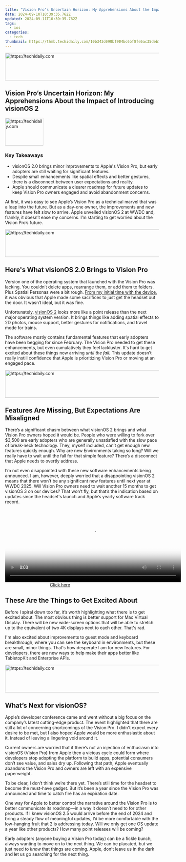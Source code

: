 ```yaml
---
title: "Vision Pro’s Uncertain Horizon: My Apprehensions About the Impact of Introducing visionOS 2"
date: 2024-09-10T10:39:35.762Z
updated: 2024-09-11T10:39:35.762Z
tags:
  - ios
categories:
  - tech
thumbnail: https://thmb.techidaily.com/10b343d090bf904bc6bf8fe5ac35deb164bc4c88645e3dc6ba8f681d6f6e808f.jpg
---
```






<!-- affiliate ads begin -->
<a href="https://unicoeye.pxf.io/c/5597632/2134218/18498" target="_top" id="2134218">
  <img src="//a.impactradius-go.com/display-ad/18498-2134218" border="0" alt="https://techidaily.com" width="728" height="90"/>
</a>
<img height="0" width="0" src="https://unicoeye.pxf.io/i/5597632/2134218/18498" style="position:absolute;visibility:hidden;" border="0" />
<!-- affiliate ads end -->




## Vision Pro’s Uncertain Horizon: My Apprehensions About the Impact of Introducing visionOS 2





<!-- affiliate ads begin -->
<a href="https://aligracehair.sjv.io/c/5597632/2135365/19272" target="_top" id="2135365">
  <img src="//a.impactradius-go.com/display-ad/19272-2135365" border="0" alt="https://techidaily.com" width="125" height="90"/>
</a>
<img height="0" width="0" src="https://aligracehair.sjv.io/i/5597632/2135365/19272" style="position:absolute;visibility:hidden;" border="0" />
<!-- affiliate ads end -->




### Key Takeaways

* visionOS 2.0 brings minor improvements to Apple's Vision Pro, but early adopters are still waiting for significant features.
* Despite small enhancements like spatial effects and better gestures, there is a disconnect between user expectations and reality.
* Apple should communicate a clearer roadmap for future updates to keep Vision Pro owners engaged and avoid abandonment concerns.

 At first, it was easy to see Apple’s Vision Pro as a technical marvel that was a leap into the future. But as a day-one owner, the improvements and new features have felt slow to arrive. Apple unveiled visionOS 2 at WWDC and, frankly, it doesn’t ease my concerns. I’m starting to get worried about the Vision Pro’s future.





<!-- affiliate ads begin -->
<a href="https://unicoeye.pxf.io/c/5597632/2134246/18498" target="_top" id="2134246">
  <img src="//a.impactradius-go.com/display-ad/18498-2134246" border="0" alt="https://techidaily.com" width="728" height="90"/>
</a>
<img height="0" width="0" src="https://unicoeye.pxf.io/i/5597632/2134246/18498" style="position:absolute;visibility:hidden;" border="0" />
<!-- affiliate ads end -->




##  Here's What visionOS 2.0 Brings to Vision Pro

 Version one of the operating system that launched with the Vision Pro was lacking. You couldn’t delete apps, rearrange them, or add them to folders. Plus Spatial Personas were a bit rough. [From my initial time with the device](https://tiktok-videos.techidaily.com/formulating-a-heartfelt-tiktok-epilogue-for-2024/), it was obvious that Apple made some sacrifices to just get the headset out the door. It wasn’t ideal, but it was fine.

 Unfortunately, [visionOS 2](https://www.apple.com/visionos/visionos-2-preview/) looks more like a point release than the next major operating system version. It brings things like adding spatial effects to 2D photos, mouse support, better gestures for notifications, and travel mode for trains.

 The software mostly contains fundamental features that early adopters have been begging for since February. The Vision Pro needed to get these enhancements, but even cumulatively they feel lackluster. It's hard to get excited about these things now arriving _until the fall._ This update doesn’t really instill confidence that Apple is prioritizing Vision Pro or moving at an engaged pace.





<!-- affiliate ads begin -->
<a href="https://aidotcom.pxf.io/c/5597632/2134502/19576" target="_top" id="2134502">
  <img src="//a.impactradius-go.com/display-ad/19576-2134502" border="0" alt="https://techidaily.com" width="672" height="90"/>
</a>
<img height="0" width="0" src="https://aidotcom.pxf.io/i/5597632/2134502/19576" style="position:absolute;visibility:hidden;" border="0" />
<!-- affiliate ads end -->




##  Features Are Missing, But Expectations Are Misaligned

 There’s a significant chasm between what visionOS 2 brings and what Vision Pro owners hoped it would be. People who were willing to fork over $3,500 are early adopters who are generally unsatisfied with the slow pace of break-neck technology. They, myself included, can’t get enough new features quickly enough. Why are new Environments taking so long? Will we really have to wait until the fall for that simple feature? There’s a disconnect that Apple needs to overtly address.

 I’m not even disappointed with these new software enhancements being announced. I am, however, deeply worried that a disappointing visionOS 2 means that there won’t be any significant new features until next year at WWDC 2025\. Will Vision Pro owners need to wait another 15 months to get visionOS 3 on our devices? That won’t fly, but that’s the indication based on updates since the headset's launch and Apple’s yearly software track record.





<!-- affiliate ads begin -->
<span id="1982461">
					<video width="576" height="240" style="cursor:pointer"
           poster="//a.impactradius-go.com/display-clicktoplayimage/1982461.png"
           onclick="if(!this.playClicked){this.play();this.setAttribute('controls',true);this.playClicked=true;}">
	   <source src="//a.impactradius-go.com/display-ad/22993-1982461">
	   <img src="//a.impactradius-go.com/display-clicktoplayimage/1982461.png" style="border: none; height: 100%; width: 100%; object-fit: contain">
	</video>
	<div style="width:360px;text-align:center"><a href="javascript:window.open(decodeURIComponent('https%3A%2F%2Fhomestyler.sjv.io%2Fc%2F5597632%2F1982461%2F22993'), '_blank');void(0);">Click here</a></div>
</span>
<img height="0" width="0" src="https://imp.pxf.io/i/5597632/1982461/22993" style="position:absolute;visibility:hidden;" border="0" />
<!-- affiliate ads end -->




##  These Are the Things to Get Excited About

 Before I spiral down too far, it’s worth highlighting what there is to get excited about. The most obvious thing is better support for Mac Virtual Display. There will be new wide-screen options that will be able to stretch up to the equivalent of two 4K displays next to each other. That's rad.

 I'm also excited about improvements to guest mode and keyboard breakthrough, where you can see the keyboard in environments, but these are small, minor things. That's how desperate I am for new features. For developers, there are new ways to help make their apps better like TabletopKit and Enterprise APIs.





<!-- affiliate ads begin -->
<a href="https://ephamedtechinc.pxf.io/c/5597632/2123511/26400" target="_top" id="2123511">
  <img src="//a.impactradius-go.com/display-ad/26400-2123511" border="0" alt="https://techidaily.com" width="728" height="90"/>
</a>
<img height="0" width="0" src="https://ephamedtechinc.pxf.io/i/5597632/2123511/26400" style="position:absolute;visibility:hidden;" border="0" />
<!-- affiliate ads end -->




##  What’s Next for visionOS?

 Apple’s developer conference came and went without a big focus on the company’s latest cutting-edge product. The event highlighted that there are still a lot of concerning shortcomings of the Vision Pro. I didn't expect every desire to be met, but I also hoped Apple would be more enthusiastic about it. Instead of leaving a lingering void around it.

 Current owners are worried that if there’s not an injection of enthusiasm into visionOS (Vision Pro) from Apple then a vicious cycle could form where developers stop adopting the platform to build apps, potential consumers don’t see value, and sales dry up. Following that path, Apple eventually abandons the Vision Pro and owners are left with an expensive paperweight.

 To be clear, I don’t think we’re there yet. There’s still time for the headset to become the must-have gadget. But it’s been a year since the Vision Pro was announced and time to catch fire has an expiration date.

 One way for Apple to better control the narrative around the Vision Pro is to better communicate its roadmap—in a way it doesn’t need to for other products. If I knew visionOS 2.5 would arrive before the end of 2024 and bring a steady flow of meaningful updates, I’d be more comfortable with the low-hanging fruit that 2 is addressing today. Will we only get one OS update a year like other products? How many point releases will be coming?

 Early adopters (anyone buying a Vision Pro today) can be a fickle bunch, always wanting to move on to the next thing. We can be placated, but we just need to _know_ that things are coming. Apple, don’t leave us in the dark and let us go searching for the next thing.

<ins class="adsbygoogle"
     style="display:block"
     data-ad-format="autorelaxed"
     data-ad-client="ca-pub-7571918770474297"
     data-ad-slot="1223367746"></ins>



<ins class="adsbygoogle"
     style="display:block"
     data-ad-client="ca-pub-7571918770474297"
     data-ad-slot="8358498916"
     data-ad-format="auto"
     data-full-width-responsive="true"></ins>










